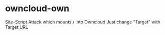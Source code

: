 # owncloud-own
Site-Script Attack which mounts / into Owncloud
Just change "Target" with Target URL
